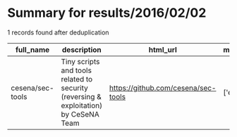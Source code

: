 
# Summary for results/2016/02/02
    
1 records found after deduplication

| full_name | description | html_url | matched_list | matched_count | pushed_at | size | stargazers_count | language | forks_count |
|------------------|--------------------------------------------------------------------------------------|-------------------------------------|----------------|-----------------|---------------------------|--------|--------------------|------------|---------------|
| cesena/sec-tools | Tiny scripts and tools related to security (reversing & exploitation) by CeSeNA Team | https://github.com/cesena/sec-tools | ['exploit'] | 1 | 2016-02-02 12:35:31+00:00 | 23 | 0 | Python | 0 |
